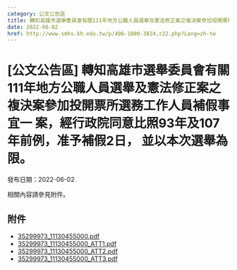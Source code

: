 ```yaml
---
category: 公文公告區
title: 轉知高雄市選舉委員會有關111年地方公職人員選舉及憲法修正案之複決案參加投開票所選務工作人員補假事宜一 案，經行政院同意比照93年及107年前例，准予補假2日， 並以本次選舉為限。
date: 2022-06-02
href: http://www.smhs.kh.edu.tw/p/406-1000-3824,r22.php?Lang=zh-tw
---
```


# [公文公告區] 轉知高雄市選舉委員會有關111年地方公職人員選舉及憲法修正案之複決案參加投開票所選務工作人員補假事宜一 案，經行政院同意比照93年及107年前例，准予補假2日， 並以本次選舉為限。

發布日期：2022-06-02

相關內容請參見附件。

## 附件

- [35299973_11130455000.pdf](https://www.smhs.kh.edu.tw/var/file/0/1000/attach/41/pta_3591_5366636_30675.pdf)
- [35299973_11130455000_ATT1.pdf](https://www.smhs.kh.edu.tw/var/file/0/1000/attach/41/pta_3592_5510160_30676.pdf)
- [35299973_11130455000_ATT2.pdf](https://www.smhs.kh.edu.tw/var/file/0/1000/attach/41/pta_3593_667278_30677.pdf)
- [35299973_11130455000_ATT3.pdf](https://www.smhs.kh.edu.tw/var/file/0/1000/attach/41/pta_3594_6537612_30677.pdf)
